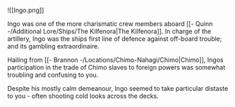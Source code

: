 ![[Ingo.png]]

Ingo was one of the more charismatic crew members aboard [[- Quinn -/Additional Lore/Ships/The Kilfenora|The Kilfenora]]. In charge of the artillery, Ingo was the ships first line of defence against off-board trouble; and its gambling extraordinaire. 

Hailing from [[- Brannon -/Locations/Chimo-Nahagi/Chimo|Chimo]], Ingos participation in the trade of Chimo slaves to foreign powers was somewhat troubling and confusing to you.

Despite his mostly calm demeanour, Ingo seemed to take particular distaste to you - often shooting cold looks across the decks.